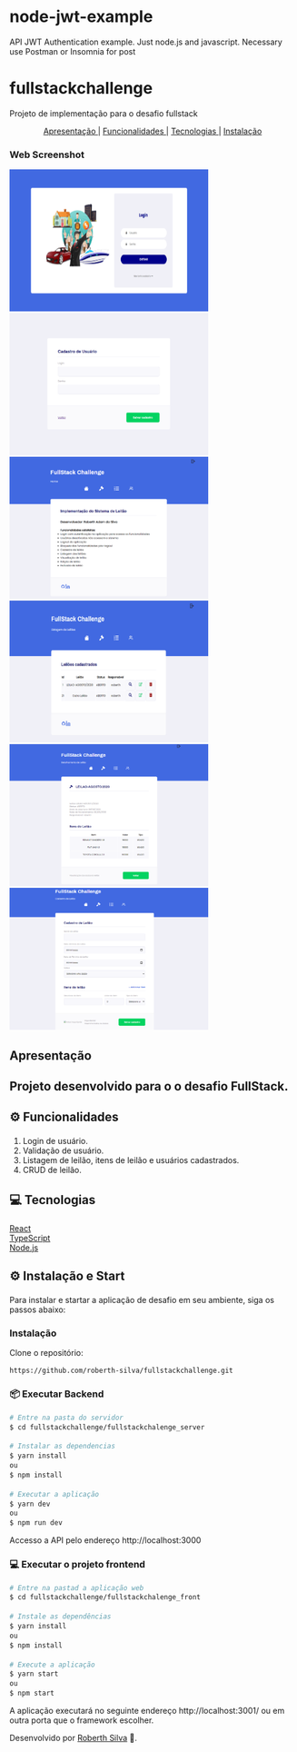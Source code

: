 # node-jwt-example
API JWT Authentication example. Just node.js and javascript. Necessary use Postman or Insomnia for post

# fullstackchallenge
Projeto de implementação para o desafio fullstack

<div align='center'>
<a href='#apresentacao'>Apresentação </a>|
<a href='#funcionalidades'>Funcionalidades </a>|
<a href='#tecnologias'>Tecnologias </a>|
<a href='#instalacao'>Instalação </a>
</div>

### Web Screenshot
<div>
   <img src="https://github.com/roberth-silva/fullstackchallenge/blob/master/appleilao1.PNG" width="350px" height="250px">
   <img src="https://github.com/roberth-silva/fullstackchallenge/blob/master/appleilao6.PNG" width="350px" height="250px">
   <img src="https://github.com/roberth-silva/fullstackchallenge/blob/master/appleilao2.PNG" width="350px" height="250px">
   <img src="https://github.com/roberth-silva/fullstackchallenge/blob/master/appleilao3.PNG" width="350px" height="250px">
   <img src="https://github.com/roberth-silva/fullstackchallenge/blob/master/appleilao4.PNG" width="350px" height="250px">
   <img src="https://github.com/roberth-silva/fullstackchallenge/blob/master/appleilao5.PNG" width="350px" height="250px">
   
</div>

## <p id='apresentacao'>Apresentação</p>
Projeto desenvolvido para o o desafio FullStack.
---

## <p id='funcionalidades'> ⚙ Funcionalidades </p>
1. Login de usuário.
2. Validação de usuário.
3. Listagem de leilão, itens de leilão e usuários cadastrados.
4. CRUD de leilão.

## <p id='tecnologias'>💻 Tecnologias </p>

<a href='https://pt-br.reactjs.org/'>React</a>
<br/>
<a href='https://www.typescriptlang.org/'>TypeScript</a>
<br/>
<a href='https://nodejs.org/en/download/'>Node.js</a>
<br/>

## <p id='instalacao'> ⚙ Instalação e Start </p>
Para instalar e startar a aplicação de desafio em seu ambiente, siga os passos abaixo:

### Instalação

Clone o repositório:
```
https://github.com/roberth-silva/fullstackchallenge.git
```

### 📦 Executar Backend

```bash
# Entre na pasta do servidor
$ cd fullstackchallenge/fullstackchalenge_server

# Instalar as dependencias
$ yarn install
ou
$ npm install

# Executar a aplicação
$ yarn dev
ou
$ npm run dev
```
Accesso a API pelo endereço http://localhost:3000

### 💻 Executar o projeto frontend

```bash
# Entre na pastad a aplicação web
$ cd fullstackchallenge/fullstackchalenge_front

# Instale as dependências
$ yarn install
ou
$ npm install

# Execute a aplicação
$ yarn start
ou
$ npm start
```
A aplicação executará no seguinte endereço http://localhost:3001/ ou em outra porta que o framework escolher.


Desenvolvido por [Roberth Silva](https://github.com/roberth-silva) 🚀.
